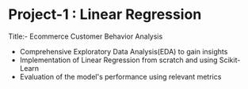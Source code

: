 # Project-1 : Linear Regression
Title:- Ecommerce Customer Behavior Analysis
* Comprehensive Exploratory Data Analysis(EDA) to gain insights
* Implementation of Linear Regression from scratch and using Scikit-Learn 
* Evaluation of the model's performance using relevant metrics
